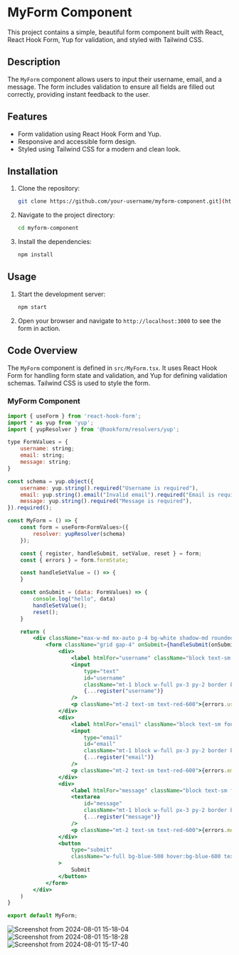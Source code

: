 # MyForm Component

This project contains a simple, beautiful form component built with React, React Hook Form, Yup for validation, and styled with Tailwind CSS.

## Description

The `MyForm` component allows users to input their username, email, and a message. The form includes validation to ensure all fields are filled out correctly, providing instant feedback to the user.

## Features

- Form validation using React Hook Form and Yup.
- Responsive and accessible form design.
- Styled using Tailwind CSS for a modern and clean look.

## Installation

1. Clone the repository:
    ```sh
   git clone https://github.com/your-username/myform-component.git](https://github.com/Fasill/A2sv-Project-Phase/tree/main/ContactForm
    ```
2. Navigate to the project directory:
    ```sh
    cd myform-component
    ```
3. Install the dependencies:
    ```sh
    npm install
    ```

## Usage

1. Start the development server:
    ```sh
    npm start
    ```

2. Open your browser and navigate to `http://localhost:3000` to see the form in action.

## Code Overview

The `MyForm` component is defined in `src/MyForm.tsx`. It uses React Hook Form for handling form state and validation, and Yup for defining validation schemas. Tailwind CSS is used to style the form.

### MyForm Component

```jsx
import { useForm } from 'react-hook-form';
import * as yup from 'yup';
import { yupResolver } from '@hookform/resolvers/yup';

type FormValues = {
    username: string;
    email: string;
    message: string;
}

const schema = yup.object({
    username: yup.string().required("Username is required"),
    email: yup.string().email("Invalid email").required("Email is required"),
    message: yup.string().required("Message is required"),
}).required();

const MyForm = () => {
    const form = useForm<FormValues>({
        resolver: yupResolver(schema)
    });

    const { register, handleSubmit, setValue, reset } = form;
    const { errors } = form.formState;

    const handleSetValue = () => {
    }

    const onSubmit = (data: FormValues) => {
        console.log("hello", data)
        handleSetValue();
        reset();
    }

    return (
        <div className="max-w-md mx-auto p-4 bg-white shadow-md rounded-md">
            <form className="grid gap-4" onSubmit={handleSubmit(onSubmit)} noValidate>
                <div>
                    <label htmlFor="username" className="block text-sm font-medium text-gray-700">Username</label>
                    <input
                        type="text"
                        id="username"
                        className="mt-1 block w-full px-3 py-2 border border-gray-300 rounded-md shadow-sm focus:outline-none focus:ring-blue-500 focus:border-blue-500"
                        {...register("username")}
                    />
                    <p className="mt-2 text-sm text-red-600">{errors.username?.message}</p>
                </div>
                <div>
                    <label htmlFor="email" className="block text-sm font-medium text-gray-700">Email</label>
                    <input
                        type="email"
                        id="email"
                        className="mt-1 block w-full px-3 py-2 border border-gray-300 rounded-md shadow-sm focus:outline-none focus:ring-blue-500 focus:border-blue-500"
                        {...register("email")}
                    />
                    <p className="mt-2 text-sm text-red-600">{errors.email?.message}</p>
                </div>
                <div>
                    <label htmlFor="message" className="block text-sm font-medium text-gray-700">Message</label>
                    <textarea
                        id="message"
                        className="mt-1 block w-full px-3 py-2 border border-gray-300 rounded-md shadow-sm focus:outline-none focus:ring-blue-500 focus:border-blue-500"
                        {...register("message")}
                    />
                    <p className="mt-2 text-sm text-red-600">{errors.message?.message}</p>
                </div>
                <button
                    type="submit"
                    className="w-full bg-blue-500 hover:bg-blue-600 text-white font-bold py-2 px-4 rounded-md focus:outline-none focus:ring-2 focus:ring-blue-500"
                >
                    Submit
                </button>
            </form>
        </div>
    )
}

export default MyForm;
```
![Screenshot from 2024-08-01 15-18-04](https://github.com/user-attachments/assets/dcee7b47-02fc-4087-b567-140d40d2f690)
![Screenshot from 2024-08-01 15-18-28](https://github.com/user-attachments/assets/3861e339-a320-498d-bbdd-80807e4b0b48)
![Screenshot from 2024-08-01 15-17-40](https://github.com/user-attachments/assets/adbe4e71-f05c-4809-8324-8b847eb74683)


